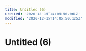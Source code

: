 ```yaml
---
title: Untitled (6)
created: '2020-12-15T14:05:50.061Z'
modified: '2020-12-15T14:05:50.125Z'
---
```


# Untitled (6)

